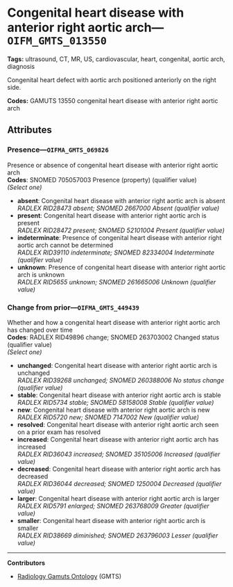 # Congenital heart disease with anterior right aortic arch—`OIFM_GMTS_013550`

**Tags:** ultrasound, CT, MR, US, cardiovascular, heart, congenital, aortic arch, diagnosis

Congenital heart defect with aortic arch positioned anteriorly on the right side.

**Codes:** GAMUTS 13550 congenital heart disease with anterior right aortic arch

## Attributes

### Presence—`OIFMA_GMTS_069826`

Presence or absence of congenital heart disease with anterior right aortic arch  
**Codes**: SNOMED 705057003 Presence (property) (qualifier value)  
*(Select one)*

- **absent**: Congenital heart disease with anterior right aortic arch is absent  
_RADLEX RID28473 absent; SNOMED 2667000 Absent (qualifier value)_
- **present**: Congenital heart disease with anterior right aortic arch is present  
_RADLEX RID28472 present; SNOMED 52101004 Present (qualifier value)_
- **indeterminate**: Presence of congenital heart disease with anterior right aortic arch cannot be determined  
_RADLEX RID39110 indeterminate; SNOMED 82334004 Indeterminate (qualifier value)_
- **unknown**: Presence of congenital heart disease with anterior right aortic arch is unknown  
_RADLEX RID5655 unknown; SNOMED 261665006 Unknown (qualifier value)_

### Change from prior—`OIFMA_GMTS_449439`

Whether and how a congenital heart disease with anterior right aortic arch has changed over time  
**Codes**: RADLEX RID49896 change; SNOMED 263703002 Changed status (qualifier value)  
*(Select one)*

- **unchanged**: Congenital heart disease with anterior right aortic arch is unchanged  
_RADLEX RID39268 unchanged; SNOMED 260388006 No status change (qualifier value)_
- **stable**: Congenital heart disease with anterior right aortic arch is stable  
_RADLEX RID5734 stable; SNOMED 58158008 Stable (qualifier value)_
- **new**: Congenital heart disease with anterior right aortic arch is new  
_RADLEX RID5720 new; SNOMED 7147002 New (qualifier value)_
- **resolved**: Congenital heart disease with anterior right aortic arch seen on a prior exam has resolved  
- **increased**: Congenital heart disease with anterior right aortic arch has increased  
_RADLEX RID36043 increased; SNOMED 35105006 Increased (qualifier value)_
- **decreased**: Congenital heart disease with anterior right aortic arch has decreased  
_RADLEX RID36044 decreased; SNOMED 1250004 Decreased (qualifier value)_
- **larger**: Congenital heart disease with anterior right aortic arch is larger  
_RADLEX RID5791 enlarged; SNOMED 263768009 Greater (qualifier value)_
- **smaller**: Congenital heart disease with anterior right aortic arch is smaller  
_RADLEX RID38669 diminished; SNOMED 263796003 Lesser (qualifier value)_

---

**Contributors**

- [Radiology Gamuts Ontology](https://gamuts.net/) (GMTS)